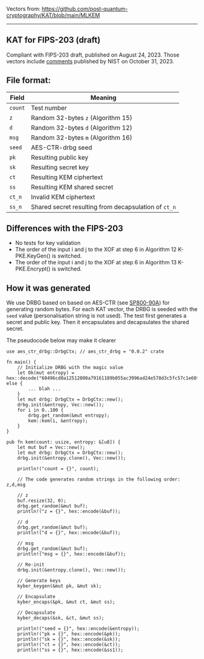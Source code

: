 Vectors from: https://github.com/post-quantum-cryptography/KAT/blob/main/MLKEM

<hr>

## KAT for FIPS-203 (draft)

Compliant with FIPS-203 draft, published on August 24, 2023.
Those vectors include [comments](https://csrc.nist.gov/Projects/post-quantum-cryptography/post-quantum-cryptography-standardization/example-files) published by NIST on October 31, 2023.

## File format:

| Field     | Meaning                                                |
|-----------|--------------------------------------------------------|
| ``count`` | Test number                                            |
| ``z``     | Random 32-bytes ``z`` (Algorithm 15)                   |
| ``d``     | Random 32-bytes ``d`` (Algorithm 12)                   |
| ``msg``   | Random 32-bytes ``m`` (Algorithm 16)                   |
| ``seed``  | AES-CTR-drbg seed                                      |
| ``pk``    | Resulting public key                                   |
| ``sk``    | Resulting secret key                                   |
| ``ct``    | Resulting KEM ciphertext                               |
| ``ss``    | Resulting KEM shared secret                            |
| ``ct_n``  | Invalid KEM ciphertext                                 |
| ``ss_n``  | Shared secret resulting from decapsulation of ``ct_n`` |

## Differences with the FIPS-203
- No tests for key validation
- The order of the input i and j to the XOF at step 6 in Algorithm 12 K-PKE.KeyGen() is switched.
- The order of the input i and j to the XOF at step 6 in Algorithm 13 K-PKE.Encrypt() is switched.


## How it was generated

We use DRBG based on based on AES-CTR (see [SP800-90A](https://nvlpubs.nist.gov/nistpubs/SpecialPublications/NIST.SP.800-90Ar1.pdf)) for generating random bytes. For each KAT vector, the DRBG is seeded with the ``seed`` value (personalisation string is not used). The test first generates a secret and public key. Then it encapsulates and decapsulates the shared secret.

The pseudocode below may make it clearer

```
use aes_ctr_drbg::DrbgCtx; // aes_ctr_drbg = "0.0.2" crate

fn main() {
    // Initialize DRBG with the magic value
    let Ok(mut entropy) = hex::decode("60496cd0a12512800a79161189b055ac3996ad24e578d3c5fc57c1e60fa2eb4e550d08e51e9db7b67f1a616681d9182d") else {
        ... blah ...
    }
    let mut drbg: DrbgCtx = DrbgCtx::new();
    drbg.init(&entropy, Vec::new());
    for i in 0..100 {
        drbg.get_random(&mut entropy);
        kem::kem(i, &entropy);
    }
}

pub fn kem(count: usize, entropy: &[u8]) {
    let mut buf = Vec::new();
    let mut drbg: DrbgCtx = DrbgCtx::new();
    drbg.init(&entropy.clone(), Vec::new());

    println!("count = {}", count);

    // The code generates random strings in the following order: z,d,msg

    // z
    buf.resize(32, 0);
    drbg.get_random(&mut buf);
    println!("z = {}", hex::encode(&buf));

    // d
    drbg.get_random(&mut buf);
    println!("d = {}", hex::encode(&buf));

    // msg
    drbg.get_random(&mut buf);
    println!("msg = {}", hex::encode(&buf));

    // Re-init
    drbg.init(&entropy.clone(), Vec::new());

    // Generate keys
    kyber_keygen(&mut pk, &mut sk);

    // Encapsulate
    kyber_encaps(&pk, &mut ct, &mut ss);

    // Decapsulate
    kyber_decaps(&sk, &ct, &mut ss);

    println!("seed = {}", hex::encode(&entropy));
    println!("pk = {}", hex::encode(&pk));
    println!("sk = {}", hex::encode(&sk));
    println!("ct = {}", hex::encode(&ct));
    println!("ss = {}", hex::encode(&ss1));
```
